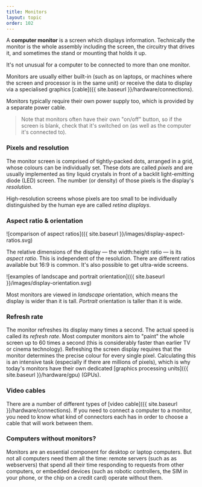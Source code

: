 ```yaml
---
title: Monitors
layout: topic
order: 102
---
```


A **computer monitor** is a screen which displays information. Technically the monitor is the whole assembly including the screen, the circuitry that drives it, and sometimes the stand or mounting that holds it up.

It's not unusual for a computer to be connected to more than one monitor.

Monitors are usually either built-in (such as on laptops, or machines
where the screen and processor is in the same unit) or receive the data to display via a specialised graphics
[cable]({{ site.baseurl }}/hardware/connections).

Monitors typically require their own power supply too, which is provided by a
separate power cable.

> Note that monitors often have their own "on/off" button, so if the screen
> is blank, check that it's switched on (as well as the computer it's connected
> to).

### Pixels and resolution

The monitor screen is comprised of tightly-packed dots, arranged in a grid,
whose colours can be individually set. These dots are called _pixels_ and
are usually implemented as tiny liquid crystals in front of a backlit 
light-emitting diode (LED) screen. The number (or density) of those pixels
is the display's _resolution_.

High-resolution screens whose pixels are too small to be individually
distinguished by the human eye are called _retina displays_.


### Aspect ratio & orientation

![comparison of aspect ratios]({{ site.baseurl }}/images/display-aspect-ratios.svg)

The relative dimensions of the display — the width:height ratio — is its
_aspect ratio_. This is independent of the resolution. There are different ratios available but 16:9 is common. It's also possible to get ultra-wide screens.

![examples of landscape and portrait orientation]({{ site.baseurl }}/images/display-orientation.svg)

Most monitors are viewed in _landscape_ orientation, which means the display is
wider than it is tall. _Portrait_ orientation is taller than it is wide.

### Refresh rate

The monitor refreshes its display many times a second. The actual speed is
called its _refresh rate_. Most computer monitors aim to "paint" the whole
screen up to 60 times a second (this is considerably faster than earlier TV or
cinema technology). Refreshing the screen display requires that the monitor
determines the precise colour for every single pixel. Calculating this is an
intensive task (especially if there are millions of pixels), which is why
today's monitors have their own dedicated
[graphics processing units]({{ site.baseurl }}/hardware/gpu) (GPUs).


### Video cables

There are a number of different types of
[video cable]({{ site.baseurl }}/hardware/connections). If you need to connect a
computer to a monitor, you need to know what kind of connectors each has in order to choose a cable that will work between them.

### Computers without monitors?

Monitors are an essential component for desktop or laptop computers. But not
all computers need them all the time: remote servers (such as as webservers)
that spend all their time responding to requests from other computers, or
embedded devices (such as robotic controllers, the SIM in your phone, or the
chip on a credit card) operate without them.
